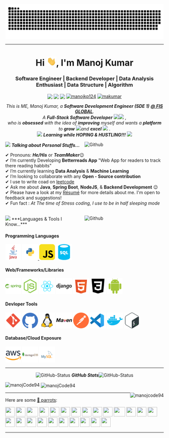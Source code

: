 <div align="center">
  <img  src="https://github.com/1999AZZAR/1999AZZAR/blob/main/resources/img/grid-snake.svg"
       alt="snake" /></a>
</div>

<hr>
<h1 align="center">Hi <img src="https://raw.githubusercontent.com/ABSphreak/ABSphreak/master/gifs/Hi.gif" width="30px">, I'm Manoj Kumar</h1>
<h3 align="center">Software Engineer |  Backend Developer |  Data Analysis Enthusiast | Data Structure | Algorithm</h3>
<p align="center">
<a href = 'https://linkedin.com/in//manojku123/'> <img width = '32px' align= 'center' src="https://raw.githubusercontent.com/rahulbanerjee26/githubAboutMeGenerator/main/icons/linked-in-alt.svg"/></a> 
<a href = "manojcode94.github.io/"> <img width = '32px' align= 'center' src="https://raw.githubusercontent.com/rahulbanerjee26/githubAboutMeGenerator/main/icons/portfolio.png"/></a> 
<a href = "https://github.com/manojCode94"> <img width = '32px' align= 'center' src="https://raw.githubusercontent.com/rahulbanerjee26/githubAboutMeGenerator/main/icons/github.svg"/></a>
<a href="https://www.hackerrank.com/manojkp124" target="blank"><img align="center" src="https://raw.githubusercontent.com/rahuldkjain/github-profile-readme-generator/master/src/images/icons/Social/hackerrank.svg" alt="manojkp124" height="30" width="40" /></a>
<a href="https://www.leetcode.com/makumar" target="blank"><img align="center" src="https://raw.githubusercontent.com/rahuldkjain/github-profile-readme-generator/master/src/images/icons/Social/leet-code.svg" alt="makumar" height="30" width="40" /></a>
</p>
</p>



<p align="center">
  <em>
    This is ME, Manoj Kumar, a <b>Software Development Engineer (SDE 1)</b> <a href="https://www.fisglobal.com/en"> <b>@ FIS GLOBAL</b></a>. <br>
    A <b>Full-Stack Software Developer</b> <img src="https://github.com/TheDudeThatCode/TheDudeThatCode/blob/master/Assets/Developer.gif" width="30px"><img src="https://github.com/TheDudeThatCode/TheDudeThatCode/blob/master/Assets/Designer.gif" width="36px">&nbsp,<br>who is <b>obsessed</b>
    with the idea of <b>improving</b> myself and wants a <b>platform</b> to 
    <b>grow</b> <img src="https://github.com/TheDudeThatCode/TheDudeThatCode/blob/master/Assets/Rocket.gif" width="18px">and 
    <b>excel</b> <img src="https://github.com/TheDudeThatCode/TheDudeThatCode/blob/master/Assets/Medal.gif" width="20px">&nbsp.
  </em> 
  <br>
  <img src="https://media.giphy.com/media/VgCDAzcKvsR6OM0uWg/giphy.gif" width="50" /> <b><i>Learning while HOPING & HUSTLING!!!</i></b> <img src="https://media.giphy.com/media/7j2hfyeVcDtf2/giphy.gif" width="50" />
</p>

<img width="50%" align="right" alt="Github" src="https://raw.githubusercontent.com/onimur/.github/master/.resources/git-header.svg" />

<img src="https://media.giphy.com/media/ObNTw8Uzwy6KQ/giphy.gif" width="30px">&nbsp;***Talking about Personal Stuffs...***

✔ Pronouns: ***He/His*** or ***TeamMaker***😉 <br>
✔ I’m currently Developing **Betterreads App** "Web App for readers to track there reading habbits"<br>
✔ I’m currently learning **Data Analysis** & **Machine Learning**<br>
✔ I’m looking to collaborate with any **Open - Source contribution**<br>
✔ I use to write coad on [leetcode](https://www.leetcode.com/makumar) <br>
✔ Ask me about **Java**, **Spring Boot**, **NodeJS**, & **Backend Development** 😉<br>
✔ Please have a look at my [Résumé](https://manojcode94.github.io/manoj_kumar_resume.pdf) for more details about me. I'm open to feedback and suggestions!<br>
✔ Fun fact : *At The time of Stress coding, I use to be in half sleeping mode*<br><br>


<img width="50%" align="right" alt="Github"  src="https://github.com/thompsonemerson/thompsonemerson/raw/master/cover-thompson.png"/> 
<img src="https://media.giphy.com/media/ObNTw8Uzwy6KQ/giphy.gif" width="30px">&nbsp;***Languages & Tools I Know...***</p>
<p align="left">
  <h4>Programming Languages</h4>
  <a href= "https://www.java.com/en/"> <img src ="./images/java-logo-svgrepo-com.svg" width="50px"></a>
  <a href= "https://www.python.org/"> <img src ="./images/python-svgrepo-com.svg" width='50px'> </a>
  <a href= "https://www.w3schools.com/js/"> <img src ='./images/javascript-svgrepo-com.svg' width="50px"></a>
  <a href= "https://www.w3schools.com/sql/"> <img src ='./images/sql-database-generic-svgrepo-com.svg' width="50px"></a>
</P>
<p align="right">
  <h4>Web/Frameworks/Libraries</h4>
  <a href= "https://spring.io/"> <img src ='./images/spring-svgrepo-com.svg' width="50px"></a>
  <a href= "https://nodejs.org/en"> <img src ='./images/node-js-svgrepo-com.svg' width="50px"></a>
  <a href= "https://react.dev/"> <img src ='./images/react-javascript-js-framework-facebook-svgrepo-com.svg' width="50px"></a>
    <a href= "https://www.djangoproject.com/"> <img src ='./images/django-svgrepo-com.svg' width="50px"></a>
     <a href= "https://www.w3schools.com/html/"> <img src ='./images/html-5-svgrepo-com.svg' width="50px"></a>
     <a href= "https://www.tutorialspoint.com/css/css3_tutorial.htm"> <img src ='./images/css3-svgrepo-com.svg' width="50px"></a>
     <a href= "https://developer.android.com/studio"> <img src ='./images/android-icon-svgrepo-com.svg' width="50px"></a>
</P>  

<p align="right">
  <h4>Devloper Tools</h4>
  <a href= "https://git-scm.com/"> <img src ='./images/git-svgrepo-com.svg' width="50px"></a>
  <a href= "https://github.com/"> <img src ='./images/github-color-svgrepo-com.svg' width="50px"></a>
  <a href= "https://ubuntu.com/"> <img src ='./images/linux-svgrepo-com.svg' width="50px"></a>
  <a href= "https://maven.apache.org/"> <img src ='./images/maven-svgrepo-com.svg' width="50px"></a>
  <a href= "https://www.postman.com/"> <img src ='./images/postman-icon-svgrepo-com.svg' width="50px"></a>
  <a href= "https://code.visualstudio.com/"> <img src ='./images/vs-code-svgrepo-com.svg' width="50px"></a>
  <a href= "https://www.docker.com/"> <img src ='./images/docker-svgrepo-com.svg' width="50px"></a>
  <a href= "https://www.gnu.org/software/bash/"> <img src ='./images/bash-icon-svgrepo-com.svg' width="50px"></a>
</P>  

<p align="right">
  <h4>Database/Cloud Exposure</h4>
  <a href= "https://aws.amazon.com/"> <img src ='./images/aws-svgrepo-com.svg' width="50px"></a>
  <a href= "https://www.mongodb.com/"> <img src ='./images/mongodb-logo-svgrepo-com.svg' width="50px"></a>
  <a href= "https://www.mysql.com/"> <img src ='./images/mysql-logo-svgrepo-com.svg' width="50px"></a>
</P>



<hr>
<p align="center">
<img src="https://media.giphy.com/media/8UHRm5oY4k4FDxq5QG/giphy.gif" width="30px" alt="GitHub-Status"/>&nbsp;<i><b>GitHub Stats</b></i><img src="https://media.giphy.com/media/8UHRm5oY4k4FDxq5QG/giphy.gif" width="30px" alt="GitHub-Status"/></p>
<p><img align="left" src="https://github-readme-stats.vercel.app/api/top-langs?username=manojCode94&show_icons=true&locale=en&layout=compact" alt="manojCode94" /></p>

<p>&nbsp;<img align="center" src="https://github-readme-stats.vercel.app/api?username=manojCode94&show_icons=true&locale=en" alt="manojCode94" width="410" /></p>

<p><img align="right" src="https://github-readme-streak-stats.herokuapp.com/?user=manojcode94&" alt="manojcode94" /></p>


<hr>

Here are some [🦜 parrots](https://cultofthepartyparrot.com):

<div>
    <img src="https://cultofthepartyparrot.com/parrots/hd/githubparrot.gif" width="30" height="30"/>
    <img src="https://cultofthepartyparrot.com/flags/hd/indiaparrot.gif" width="30" height="30"/>
    <img src="https://cultofthepartyparrot.com/parrots/asyncparrot.gif" width="36" height="30"/>
    <img src="https://cultofthepartyparrot.com/parrots/exceptionallyfastparrot.gif" width="30" height="30"/>
    <img src="https://cultofthepartyparrot.com/parrots/hd/60fpsparrot.gif" width="30" height="30"/>
    <img src="https://cultofthepartyparrot.com/parrots/hd/jumpingparrot.gif" width="30" height="30"/>
    <img src="https://cultofthepartyparrot.com/parrots/hd/opensourceparrot.gif" width="30" height="30"/>
    <img src="https://cultofthepartyparrot.com/parrots/hd/dealwithitnowparrot.gif" width="30" height="30"/>
    <img src="https://cultofthepartyparrot.com/parrots/hd/hypnoparrotlight.gif" width="30" height="30"/>
    <img src="https://cultofthepartyparrot.com/parrots/databaseparrot.gif" width="30" height="30"/>
    <img src="https://cultofthepartyparrot.com/parrots/fixparrot.gif" width="36" height="30"/>
    <img src="https://cultofthepartyparrot.com/parrots/hd/laptop_parrot.gif" width="30" height="30"/>
    <img src="https://cultofthepartyparrot.com/parrots/hd/spinningparrot.gif" width="30" height="30"/>
    <img src="https://cultofthepartyparrot.com/parrots/hd/levitationparrot.gif" width="30" height="30"/>
    <img src="https://cultofthepartyparrot.com/parrots/hd/meldparrot.gif" width="30" height="30"/>
    <img src="https://cultofthepartyparrot.com/parrots/slomoparrot.gif" width="30" height="30"/>
    <img src="https://cultofthepartyparrot.com/parrots/hd/moonwalkingparrot.gif" width="30" height="30"/>
    <img src="https://cultofthepartyparrot.com/parrots/hd/stableparrot.gif" width="30" height="30"/>
    <img src="https://cultofthepartyparrot.com/parrots/hd/scienceparrot.gif" width="30" height="30"/>
    <img src="https://cultofthepartyparrot.com/parrots/hd/pirateparrot.gif" width="30" height="30"/>
    <img src="https://cultofthepartyparrot.com/parrots/hd/footballparrot.gif" width="30" height="30"/>
    <img src="https://cultofthepartyparrot.com/parrots/hd/illuminatiparrot.gif" width="30" height="30"/>
    <img src="https://cultofthepartyparrot.com/parrots/hd/hypnoparrotdark.gif" width="30" height="30"/>
    <img src="https://cultofthepartyparrot.com/parrots/hd/mustacheparrot.gif" width="30" height="30"/>
</div>

<hr>
